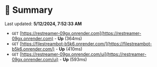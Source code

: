# 📖 Summary
Last updated: **5/12/2024, 7:52:33 AM**

- `GET` [https://restreamer-09gx.onrender.com](https://restreamer-09gx.onrender.com) - **Up** (364ms)
- `GET` [https://filestreambot-b5k6.onrender.com/](https://filestreambot-b5k6.onrender.com/) - **Up** (410ms)
- `GET` [https://restreamer-09gx.onrender.com/ui](https://restreamer-09gx.onrender.com/ui) - **Up** (593ms)

